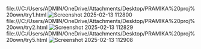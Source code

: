file:///C:/Users/ADMIN/OneDrive/Attachments/Desktop/PRAMIKA%20proj%20own/try1.html
![Screenshot 2025-02-13 112800](https://github.com/user-attachments/assets/cfde9ead-6c01-4de1-924d-0ee068306895)
file:///C:/Users/ADMIN/OneDrive/Attachments/Desktop/PRAMIKA%20proj%20own/try2.html
![Screenshot 2025-02-13 112829](https://github.com/user-attachments/assets/04fd1e1d-5c51-4374-b759-99a7cd0ccb27)
file:///C:/Users/ADMIN/OneDrive/Attachments/Desktop/PRAMIKA%20proj%20own/try5.html
![Screenshot 2025-02-13 112908](https://github.com/user-attachments/assets/e07d6786-cbb2-43af-8ae3-5b2276c9878d)
